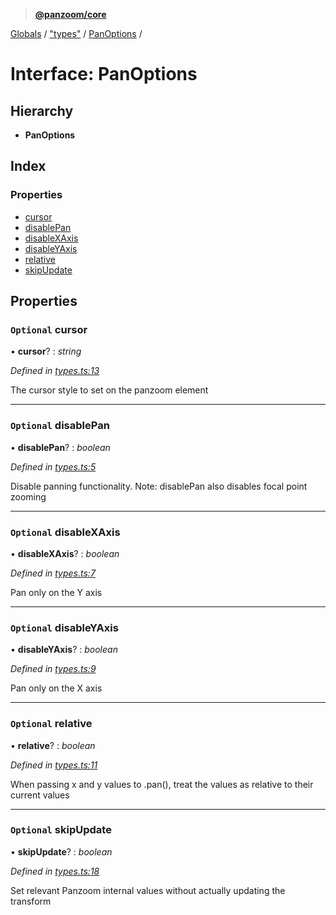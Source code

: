 > **[@panzoom/core](../README.md)**

[Globals](../globals.md) / ["types"](../modules/_types_.md) / [PanOptions](_types_.panoptions.md) /

# Interface: PanOptions

## Hierarchy

* **PanOptions**

## Index

### Properties

* [cursor](_types_.panoptions.md#optional-cursor)
* [disablePan](_types_.panoptions.md#optional-disablepan)
* [disableXAxis](_types_.panoptions.md#optional-disablexaxis)
* [disableYAxis](_types_.panoptions.md#optional-disableyaxis)
* [relative](_types_.panoptions.md#optional-relative)
* [skipUpdate](_types_.panoptions.md#optional-skipupdate)

## Properties

### `Optional` cursor

• **cursor**? : *string*

*Defined in [types.ts:13](https://github.com/timmywil/panzoom/blob/54eb41a/src/types.ts#L13)*

The cursor style to set on the panzoom element

___

### `Optional` disablePan

• **disablePan**? : *boolean*

*Defined in [types.ts:5](https://github.com/timmywil/panzoom/blob/54eb41a/src/types.ts#L5)*

Disable panning functionality. Note: disablePan also disables focal point zooming

___

### `Optional` disableXAxis

• **disableXAxis**? : *boolean*

*Defined in [types.ts:7](https://github.com/timmywil/panzoom/blob/54eb41a/src/types.ts#L7)*

Pan only on the Y axis

___

### `Optional` disableYAxis

• **disableYAxis**? : *boolean*

*Defined in [types.ts:9](https://github.com/timmywil/panzoom/blob/54eb41a/src/types.ts#L9)*

Pan only on the X axis

___

### `Optional` relative

• **relative**? : *boolean*

*Defined in [types.ts:11](https://github.com/timmywil/panzoom/blob/54eb41a/src/types.ts#L11)*

When passing x and y values to .pan(), treat the values as relative to their current values

___

### `Optional` skipUpdate

• **skipUpdate**? : *boolean*

*Defined in [types.ts:18](https://github.com/timmywil/panzoom/blob/54eb41a/src/types.ts#L18)*

Set relevant Panzoom internal values without
actually updating the transform
